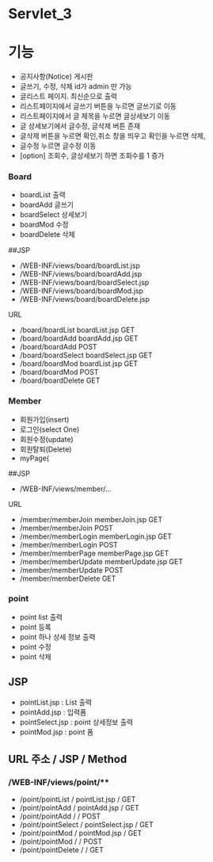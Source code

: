# Servlet_3

# 기능


####
- 공지사항(Notice) 게시판
- 글쓰기, 수정, 삭제 id가 admin 만 가능
- 글리스트 페이지. 최신순으로 출력
- 리스트페이지에서 글쓰기 버튼을 누르면 글쓰기로 이동
- 리스트페이지에서 글 제목을 누르면 글상세보기 이동
- 글 상세보기에서 글수정, 글삭제 버튼 존재
- 글삭제 버튼을 누르면 확인,취소 창을 띄우고 확인을 누르면 삭제,
- 글수정 누르면 글수정 이동
- [option] 조회수, 글상세보기 하면 조회수를 1 증가


### Board
- boardList 	출력
- boardAdd 		글쓰기
- boardSelect	상세보기
- boardMod 		수정
- boardDelete 	삭제

##JSP
- /WEB-INF/views/board/boardList.jsp
- /WEB-INF/views/board/boardAdd.jsp
- /WEB-INF/views/board/boardSelect.jsp
- /WEB-INF/views/board/boardMod.jsp
- /WEB-INF/views/board/boardDelete.jsp
 
URL
- /board/boardList		boardList.jsp		GET
- /board/boardAdd		boardAdd.jsp		GET
- /board/boardAdd							POST
- /board/boardSelect		boardSelect.jsp		GET
- /board/boardMod		boardList.jsp		GET
- /board/boardMod							POST
- /board/boardDelete							GET

### Member
- 회원가입(insert)
- 로그인(select One)
- 회원수정(update)
- 회원탈퇴(Delete)
- myPage(

##JSP
- /WEB-INF/views/member/...

URL
- /member/memberJoin			memberJoin.jsp			GET
- /member/memberJoin									POST
- /member/memberLogin			memberLogin.jsp			GET
- /member/memberLogin									POST
- /member/memberPage			memberPage.jsp			GET
- /member/memberUpdate		memberUpdate.jsp		GET
- /member/memberUpdate								POST
- /member/memberDelete								GET


### point
- point list 출력
- point 등록
- point 하나 상세 정보 출력
- point 수정 
- point 삭제
 
 ## JSP
 - pointList.jsp		: List 출력
 - pointAdd.jsp			: 입력폼
 - pointSelect.jsp		: point 상세정보 출력
 - pointMod.jsp			: point 폼
 
 ## 	URL 주소			/		JSP				/	Method
 
 ###	/WEB-INF/views/point/**
 - /point/pointList 	/	pointList.jsp		/	GET
 - /point/pointAdd	 	/	pointAdd.jsp		/	GET
 - /point/pointAdd 		/						/	POST
 - /point/pointSelect 	/	pointSelect.jsp		/	GET
 - /point/pointMod	 	/	pointMod.jsp		/	GET
 - /point/pointMod	 	/						/	POST
 - /point/pointDelete 	/						/	GET
 
 
